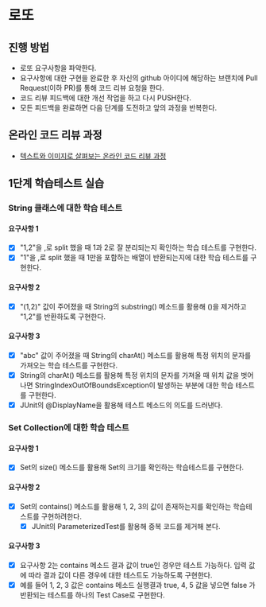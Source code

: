 # 로또
## 진행 방법
* 로또 요구사항을 파악한다.
* 요구사항에 대한 구현을 완료한 후 자신의 github 아이디에 해당하는 브랜치에 Pull Request(이하 PR)를 통해 코드 리뷰 요청을 한다.
* 코드 리뷰 피드백에 대한 개선 작업을 하고 다시 PUSH한다.
* 모든 피드백을 완료하면 다음 단계를 도전하고 앞의 과정을 반복한다.

## 온라인 코드 리뷰 과정
* [텍스트와 이미지로 살펴보는 온라인 코드 리뷰 과정](https://github.com/next-step/nextstep-docs/tree/master/codereview)

## 1단계 학습테스트 실습
### String 클래스에 대한 학습 테스트
#### 요구사항 1
* [x] "1,2"을 ,로 split 했을 때 1과 2로 잘 분리되는지 확인하는 학습 테스트를 구현한다.
* [x] "1"을 ,로 split 했을 때 1만을 포함하는 배열이 반환되는지에 대한 학습 테스트를 구현한다.
#### 요구사항 2
* [x] "(1,2)" 값이 주어졌을 때 String의 substring() 메소드를 활용해 ()을 제거하고 "1,2"를 반환하도록 구현한다.
#### 요구사항 3
* [x] "abc" 값이 주어졌을 때 String의 charAt() 메소드를 활용해 특정 위치의 문자를 가져오는 학습 테스트를 구현한다.
* [x] String의 charAt() 메소드를 활용해 특정 위치의 문자를 가져올 때 위치 값을 벗어나면 StringIndexOutOfBoundsException이 발생하는 부분에 대한 학습 테스트를 구현한다.
* [x] JUnit의 @DisplayName을 활용해 테스트 메소드의 의도를 드러낸다.
### Set Collection에 대한 학습 테스트
#### 요구사항 1
* [x] Set의 size() 메소드를 활용해 Set의 크기를 확인하는 학습테스트를 구현한다.
#### 요구사항 2
* [x] Set의 contains() 메소드를 활용해 1, 2, 3의 값이 존재하는지를 확인하는 학습테스트를 구현하려한다.
  * [x] JUnit의 ParameterizedTest를 활용해 중복 코드를 제거해 본다.
#### 요구사항 3
* [x] 요구사항 2는 contains 메소드 결과 값이 true인 경우만 테스트 가능하다. 입력 값에 따라 결과 값이 다른 경우에 대한 테스트도 가능하도록 구현한다.
* [x] 예를 들어 1, 2, 3 값은 contains 메소드 실행결과 true, 4, 5 값을 넣으면 false 가 반환되는 테스트를 하나의 Test Case로 구현한다.